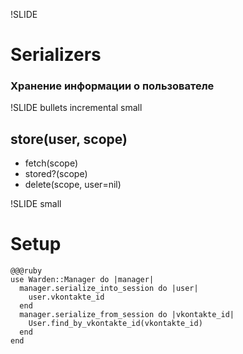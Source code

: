 !SLIDE
# Serializers #
### Хранение информации о пользователе ###

!SLIDE bullets incremental small

## store(user, scope)
* fetch(scope)
* stored?(scope)
* delete(scope, user=nil)

!SLIDE small
# Setup #

    @@@ruby
    use Warden::Manager do |manager|
      manager.serialize_into_session do |user|
        user.vkontakte_id
      end
      manager.serialize_from_session do |vkontakte_id|
        User.find_by_vkontakte_id(vkontakte_id)
      end
    end


